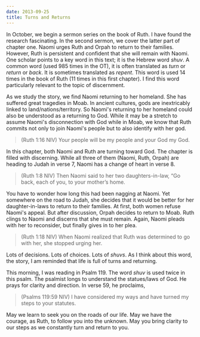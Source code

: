 ```yaml
---
date: 2013-09-25
title: Turns and Returns
---
```


In October, we begin a sermon series on the book of Ruth. I have found the research fascinating. In the second sermon, we cover the latter part of chapter one. Naomi urges Ruth and Orpah to return to their families. However, Ruth is persistent and  confident that she will remain with Naomi. One scholar points to a key word in this text; it is the Hebrew word *shuv*. A common word (used 985 times in the OT), it is often translated as *turn* or *return* or *back*. It is sometimes translated as *repent*. This word is used 14 times in the book of Ruth (11 times in this first chapter). I find this word particularly relevant to the topic of discernment. 

As we study the story, we find Naomi returning to her homeland. She has suffered great tragedies in Moab. In ancient cultures, gods are inextricably linked to land/nations/territory. So Naomi's returning to her homeland could also be understood as a returning to God. While it may be a stretch to assume Naomi's disconnection with God while in Moab, we know that Ruth commits not only to join Naomi's people but to also identify with her god. 

>(Ruth 1:16 NIV) Your people will be my people and your God my God.

In this chapter, both Naomi and Ruth are turning toward God. The chapter is filled with discerning. While all three of them (Naomi, Ruth, Orpah) are heading to Judah in verse 7, Naomi has a change of heart in verse 8. 

>(Ruth 1:8 NIV) Then Naomi said to her two daughters-in-law, “Go back, each of you, to your mother’s home.

You have to wonder how long this had been nagging at Naomi. Yet somewhere on the road to Judah, she decides that it would be better for her daughter-in-laws to return to their families. At first, both women refuse Naomi's appeal. But after discussion, Orpah decides to return to Moab. Ruth clings to Naomi and discerns that she must remain. Again, Naomi pleads with her to reconsider, but finally gives in to her plea.

>(Ruth 1:18 NIV) When Naomi realized that Ruth was determined to go with her, she stopped urging her.

Lots of decisions. Lots of choices. Lots of *shuvs*. As I think about this word, the story, I am reminded that life is full of turns and returning. 

This morning, I was reading in Psalm 119. The word *shuv* is used twice in this psalm. The psalmist longs to understand the statues/laws of God. He prays for clarity and  direction. In verse 59, he proclaims,

>(Psalms 119:59 NIV) I have considered my ways and have turned my steps to your statutes. 

May we learn to seek you on the roads of our life. May we have the courage, as Ruth, to follow you into the unknown. May you bring clarity to our steps as we constantly turn and return to you. 
